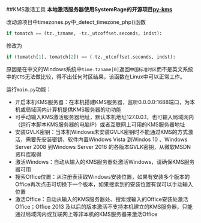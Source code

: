 ##KMS激活工具
**本地激活服务器使用SystemRage的开源项目[py-kms](https://github.com/SystemRage/py-kms)**

改动源项目中timezones.py中_detect_timezone_php()函数
```Python
if tomatch == (tz._tzname, -tz._utcoffset.seconds, indst):
```
修改为
```Python
if (tomatch[1], tomatch[2]) == (-tz._utcoffset.seconds, indst):
```
原因是在中文的Windows系统中`time.tzname[0]`返回`中国标准时区`而不是英文系统中的`CTS`无法做比较，得不出任何时区结果，该函数在Linux中可以正常工作。



运行`main.py`功能：
- 开启本机KMS服务器：在本机搭建KMS服务器，监听0.0.0.0:1688端口，为本机或局域网内计算机提供KMS服务器的功功能
- 可手动输入KMS激活服务器地址，默认本机地址127.0.0.1，也可输入局域网内（运行本脚本KMS服务器的电脑IP）或者互联网上可用的KMS服务器地址
- 安装GVLK密钥：当本机Windows未安装GVLK密钥时不能通过KMS的方式激活，需要先安装密钥，软件内置Windows Vista 到Windos 10 、Windows Server 2008 到Windows Server 2016 的各版本GVLK密钥，从微软MSDN资料库取得
- 激活Windows：自动从输入的KMS服务器处激活Windows，请确保KMS服务器可用
- 搜索Office位置：从注册表读取Windows安装位置，如果有安装多个版本的Office再次点击可切换下一个版本，如果搜索到的安装位置有误可以手动输入位置
- 激活Office：自动从输入的KMS服务器处、搜索或输入的Office安装处激活Office；Office 2013 及以后的版本激活不支持本机建立的KMS服务器，只能通过局域网内或互联网上等非本机的KMS服务器来激活Office